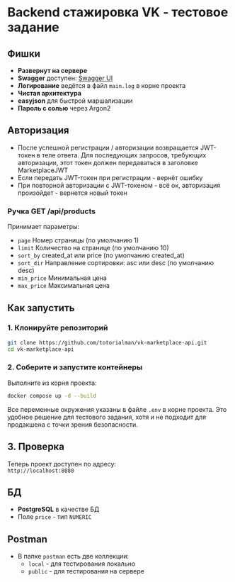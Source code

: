 # Backend стажировка VK - тестовое задание

## Фишки

- **Развернут на сервере** 
- **Swagger** доступен: [Swagger UI](http://62.60.186.2:8080/api/swagger/index.html)  
- **Логирование** ведётся в файл `main.log` в корне проекта  
- **Чистая архитектура**  
- **easyjson** для быстрой маршализации  
- **Пароль с солью** через Argon2

## Авторизация
- После успешной регистрации / авторизации возвращается JWT-токен в теле ответа. Для последующих запросов, требующих авторизации, этот токен должен передаваться в заголовке MarketplaceJWT
- Если передать JWT-токен при регистрации - вернёт ошибку  
- При повторной авторизации с JWT-токеном - всё ок, авторизация произойдет - вернется новый токен

### Ручка GET /api/products

Принимает параметры:

- `page` Номер страницы (по умолчанию 1)
- `limit` Количество на странице (по умолчанию 10)
- `sort_by` created_at или price (по умолчанию created_at)
- `sort_dir` Направление сортировки: asc или desc (по умолчанию desc)
- `min_price` Минимальная цена
- `max_price` Максимальная цена

## Как запустить
### 1. Клонируйте репозиторий

```bash
git clone https://github.com/totorialman/vk-marketplace-api.git
cd vk-marketplace-api
```

### 2. Соберите и запустите контейнеры

Выполните из корня проекта:

```bash
docker compose up -d --build
```

Все переменные окружения указаны в файле `.env` в корне проекта. Это удобное решение для тестового задания, хотя и не подходит для продакшена с точки зрения безопасности.

## 3. Проверка

Теперь проект доступен по адресу:  
`http://localhost:8080`

## БД
- **PostgreSQL** в качестве БД  
- Поле `price` - тип `NUMERIC`

## Postman
- В папке `postman` есть две коллекции:
  - `local` - для тестирования локально
  - `public` - для тестирования на сервере
